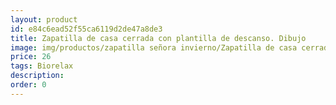 ```yaml
---
layout: product
id: e84c6ead52f55ca6119d2de47a8de3
title: Zapatilla de casa cerrada con plantilla de descanso. Dibujo
image: img/productos/zapatilla señora invierno/Zapatilla de casa cerrada con plantilla de descanso. Dibujo=26=Biorelax.webp
price: 26
tags: Biorelax
description: 
order: 0
---
```


